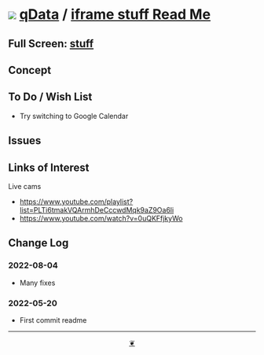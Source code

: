 # [![](https://pushme-pullyou.github.io/tootoo-2022/assets/icons/mark-github.svg )](https://github.com/theo-armour/qdata/ "Source code on GitHub" ) [qData]( https://theo-armour.github.io/qdata/ "Home page" ) / [iframe stuff Read Me]( https://theo-armour.github.io/qdata/#apps/iframe-stuff/README.md "2022-08-04" )


<!--@@@
<div class=iframe-resize ><iframe src=https://theo-armour.github.io/qdata/apps/iframe-stuff height=100% width=100% ></iframe></div>
_"stuff" in a resizable window._
@@@-->

## Full Screen: [stuff]( https://theo-armour.github.io/qdata/apps/iframe-stuff/ )


## Concept


## To Do / Wish List

* Try switching to Google Calendar

## Issues


## Links of Interest

Live cams

* https://www.youtube.com/playlist?list=PLTi6tmakVQArmhDeCccwdMqk9aZ9Oa6li
* https://www.youtube.com/watch?v=0uQKFfjkyWo

## Change Log

### 2022-08-04

* Many fixes

### 2022-05-20

* First commit readme


***

<center title="Hello! Click me to go up to the top" ><a class=aDingbat href=javascript:window.scrollTo(0,0);> ❦ </a></center>
